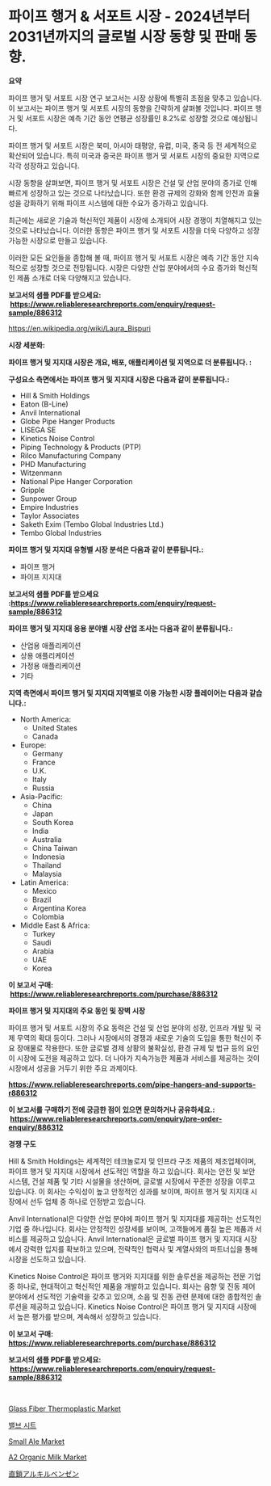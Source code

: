 <p><h1>파이프 행거 & 서포트 시장 - 2024년부터 2031년까지의 글로벌 시장 동향 및 판매 동향.</h1></p><p><strong>요약</strong></p>
<p><p>파이프 행거 및 서포트 시장 연구 보고서는 시장 상황에 특별히 초점을 맞추고 있습니다. 이 보고서는 파이프 행거 및 서포트 시장의 동향을 간략하게 살펴볼 것입니다. 파이프 행거 및 서포트 시장은 예측 기간 동안 연평균 성장률인 8.2%로 성장할 것으로 예상됩니다.</p><p>파이프 행거 및 서포트 시장은 북미, 아시아 태평양, 유럽, 미국, 중국 등 전 세계적으로 확산되어 있습니다. 특히 미국과 중국은 파이프 행거 및 서포트 시장의 중요한 지역으로 각각 성장하고 있습니다.</p><p>시장 동향을 살펴보면, 파이프 행거 및 서포트 시장은 건설 및 산업 분야의 증가로 인해 빠르게 성장하고 있는 것으로 나타났습니다. 또한 환경 규제의 강화와 함께 안전과 효율성을 강화하기 위해 파이프 시스템에 대한 수요가 증가하고 있습니다.</p><p>최근에는 새로운 기술과 혁신적인 제품이 시장에 소개되어 시장 경쟁이 치열해지고 있는 것으로 나타났습니다. 이러한 동향은 파이프 행거 및 서포트 시장을 더욱 다양하고 성장 가능한 시장으로 만들고 있습니다.</p><p>이러한 모든 요인들을 종합해 볼 때, 파이프 행거 및 서포트 시장은 예측 기간 동안 지속적으로 성장할 것으로 전망됩니다. 시장은 다양한 산업 분야에서의 수요 증가와 혁신적인 제품 소개로 더욱 다양해지고 있습니다.</p></p>
<p><strong>보고서의 샘플 PDF를 받으세요: &nbsp;<a href="https://www.reliableresearchreports.com/enquiry/request-sample/886312">https://www.reliableresearchreports.com/enquiry/request-sample/886312</a></strong></p>
<p><a href="https://en.wikipedia.org/wiki/Laura_Bispuri">https://en.wikipedia.org/wiki/Laura_Bispuri</a></p>
<p><strong>시장 세분화:</strong></p>
<p><strong> 파이프 행거 및 지지대 시장은 개요, 배포, 애플리케이션 및 지역으로 더 분류됩니다. :</strong></p>
<p><strong>구성요소 측면에서는 파이프 행거 및 지지대 시장은 다음과 같이 분류됩니다.:</strong></p>
<p><ul><li>Hill & Smith Holdings</li><li>Eaton (B-Line)</li><li>Anvil International</li><li>Globe Pipe Hanger Products</li><li>LISEGA SE</li><li>Kinetics Noise Control</li><li>Piping Technology & Products (PTP)</li><li>Rilco Manufacturing Company</li><li>PHD Manufacturing</li><li>Witzenmann</li><li>National Pipe Hanger Corporation</li><li>Gripple</li><li>Sunpower Group</li><li>Empire Industries</li><li>Taylor Associates</li><li>Saketh Exim (Tembo Global Industries Ltd.)</li><li>Tembo Global Industries</li></ul></p>
<p><strong> 파이프 행거 및 지지대 유형별 시장 분석은 다음과 같이 분류됩니다.:</strong></p>
<p><ul><li>파이프 행거</li><li>파이프 지지대</li></ul></p>
<p><strong>보고서의 샘플 PDF를 받으세요 :<a href="https://www.reliableresearchreports.com/enquiry/request-sample/886312">https://www.reliableresearchreports.com/enquiry/request-sample/886312</a></strong></p>
<p><strong> 파이프 행거 및 지지대 응용 분야별 시장 산업 조사는 다음과 같이 분류됩니다.:</strong></p>
<p><ul><li>산업용 애플리케이션</li><li>상용 애플리케이션</li><li>가정용 애플리케이션</li><li>기타</li></ul></p>
<p><strong>지역 측면에서 파이프 행거 및 지지대 지역별로 이용 가능한 시장 플레이어는 다음과 같습니다.:</strong></p>
<p><ul>
    <li>
        North America:
        <ul>
            <li>United States</li>
            <li>Canada</li>
        </ul>
    </li>
    <li>
        Europe:
        <ul>
            <li>Germany</li>
            <li>France</li>
            <li>U.K.</li>
            <li>Italy</li>
            <li>Russia</li>
        </ul>
    </li>
    <li>
        Asia-Pacific:
        <ul>
            <li>China</li>
            <li>Japan</li>
            <li>South Korea</li>
            <li>India</li>
            <li>Australia</li>
            <li>China Taiwan</li>
            <li>Indonesia</li>
            <li>Thailand</li>
            <li>Malaysia</li>
        </ul>
    </li>
    <li>
        Latin America:
        <ul>
            <li>Mexico</li>
            <li>Brazil</li>
            <li>Argentina Korea</li>
            <li>Colombia</li>
        </ul>
    </li>
    <li>
        Middle East & Africa:
        <ul>
            <li>Turkey</li>
            <li>Saudi</li>
            <li>Arabia</li>
            <li>UAE</li>
            <li>Korea</li>
        </ul>
    </li>
    </ul></p>
<p><strong>이 보고서 구매: &nbsp;<a href="https://www.reliableresearchreports.com/purchase/886312">https://www.reliableresearchreports.com/purchase/886312</a></strong></p>
<p><strong>파이프 행거 및 지지대의 주요 동인 및 장벽 시장</strong></p>
<p><p>파이프 행거 및 서포트 시장의 주요 동력은 건설 및 산업 분야의 성장, 인프라 개발 및 국제 무역의 확대 등이다. 그러나 시장에서의 경쟁과 새로운 기술의 도입을 통한 혁신이 주요 장애물로 작용한다. 또한 글로벌 경제 상황의 불확실성, 환경 규제 및 법규 등의 요인이 시장에 도전을 제공하고 있다. 더 나아가 지속가능한 제품과 서비스를 제공하는 것이 시장에서 성공을 거두기 위한 주요 과제이다.</p></p>
<p><strong><a href="https://www.reliableresearchreports.com/pipe-hangers-and-supports-r886312">https://www.reliableresearchreports.com/pipe-hangers-and-supports-r886312</a></strong></p>
<p><strong>이 보고서를 구매하기 전에 궁금한 점이 있으면 문의하거나 공유하세요.: &nbsp;<a href="https://www.reliableresearchreports.com/enquiry/pre-order-enquiry/886312">https://www.reliableresearchreports.com/enquiry/pre-order-enquiry/886312</a></strong></p>
<p><strong>경쟁 구도</strong></p>
<p><p>Hill & Smith Holdings는 세계적인 테크놀로지 및 인프라 구조 제품의 제조업체이며, 파이프 행거 및 지지대 시장에서 선도적인 역할을 하고 있습니다. 회사는 안전 및 보안 시스템, 건설 제품 및 기타 시설물을 생산하며, 글로벌 시장에서 꾸준한 성장을 이루고 있습니다. 이 회사는 수익성이 높고 안정적인 성과를 보이며, 파이프 행거 및 지지대 시장에서 선두 업체 중 하나로 인정받고 있습니다.</p><p>Anvil International은 다양한 산업 분야에 파이프 행거 및 지지대를 제공하는 선도적인 기업 중 하나입니다. 회사는 안정적인 성장세를 보이며, 고객들에게 품질 높은 제품과 서비스를 제공하고 있습니다. Anvil International은 글로벌 파이프 행거 및 지지대 시장에서 강력한 입지를 확보하고 있으며, 전략적인 협력사 및 계열사와의 파트너십을 통해 시장을 선도하고 있습니다.</p><p>Kinetics Noise Control은 파이프 행거와 지지대를 위한 솔루션을 제공하는 전문 기업 중 하나로, 현대적이고 혁신적인 제품을 개발하고 있습니다. 회사는 음향 및 진동 제어 분야에서 선도적인 기술력을 갖추고 있으며, 소음 및 진동 관련 문제에 대한 종합적인 솔루션을 제공하고 있습니다. Kinetics Noise Control은 파이프 행거 및 지지대 시장에서 높은 평가를 받으며, 계속해서 성장하고 있습니다.</p></p>
<p><strong>이 보고서 구매: &nbsp; <a href="https://www.reliableresearchreports.com/purchase/886312">https://www.reliableresearchreports.com/purchase/886312</a></strong></p>
<p><strong>보고서의 샘플 PDF를 받으세요: &nbsp;<a href="https://www.reliableresearchreports.com/enquiry/request-sample/886312">https://www.reliableresearchreports.com/enquiry/request-sample/886312</a></strong><strong></strong></p>
<p>&nbsp;</p>
<p><p><a href="https://medium.com/@amandaexton567/market-forecast-global-glass-fiber-thermoplastic-trends-and-impact-analysis-2024-2031-by-9ee9adba2d18">Glass Fiber Thermoplastic Market</a></p><p><a href="https://medium.com/@cierrahayes645/%EB%B0%B8%EB%B8%8C-%EC%8B%9C%ED%8A%B8-%EC%8B%9C%EC%9E%A5-%EB%8F%99%ED%96%A5-%EB%B0%B8%EB%B8%8C-%EC%8B%9C%ED%8A%B8-%EC%8B%9C%EC%9E%A5-%ED%86%B5%EC%B0%B0%EB%A0%A5-%EB%B0%8F-%EC%98%88%EC%B8%A1-%EB%B6%84%EC%84%9D%EC%97%90-%EC%B4%88%EC%A0%90%EC%9D%84-%EB%A7%9E%EC%B6%94%EB%8B%A4-2024-2031-087cecfdd9e3">밸브 시트</a></p><p><a href="https://github.com/gdfhhhj/Market-Research-Report-List-5/blob/main/small-ale-market.md">Small Ale Market</a></p><p><a href="https://github.com/julyju69/Market-Research-Report-List-4/blob/main/a2-organic-milk-market.md">A2 Organic Milk Market</a></p><p><a href="https://medium.com/@kelscdowell78456/%E3%83%AA%E3%83%8B%E3%82%A2%E3%82%A2%E3%83%AB%E3%82%AD%E3%83%AB%E3%83%99%E3%83%B3%E3%82%BC%E3%83%B3%E5%B8%82%E5%A0%B4-%E5%B8%82%E5%A0%B4%E3%82%BB%E3%82%B0%E3%83%A1%E3%83%B3%E3%83%86%E3%83%BC%E3%82%B7%E3%83%A7%E3%83%B3-%E5%9C%B0%E7%90%86%E7%9A%84%E5%9C%B0%E5%9F%9F-2031%E5%B9%B4%E3%81%BE%E3%81%A7%E3%81%AE%E5%B8%82%E5%A0%B4%E4%BA%88%E6%B8%AC-48b1a053e098">直鎖アルキルベンゼン</a></p></p>